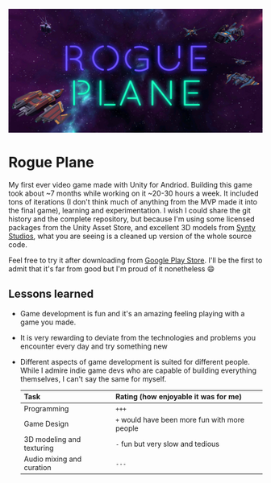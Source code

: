  ![rogue plane title screen](/title-screen.png "Title Screen")

# Rogue Plane

My first ever video game made with Unity for Andriod. Building this game took about ~7 months while working on it ~20-30 hours a week. It included tons of iterations (I don't think much of anything from the MVP made it into the final game), learning and experimentation. I wish I could share the git history and the complete repository, but because I'm using some licensed packages from the Unity Asset Store, and excellent 3D models from
[Synty Studios](https://www.syntystudios.com/), what you are seeing is a cleaned up version of the whole source code.

Feel free to try it after downloading from [Google Play Store](https://play.google.com/store/apps/details?id=com.Rastamas.RoguePlane&hl=en&gl=US). I'll be the first to admit that it's far from good but I'm proud of it nonetheless 😄

## Lessons learned

* Game development is fun and it's an amazing feeling playing with a game you made.
* It is very rewarding to deviate from the technologies and problems you encounter every day and try something new
* Different aspects of game development is suited for different people. While I admire indie game devs who are capable of building everything themselves, I can't say the same for myself.

	|Task                             |Rating (how enjoyable it was for me)                | 
	|---------------------------------|----------------------------------------------------|
	|Programming	                  |`+++`                                               |
	|Game Design	                  |`+` would have been more fun with more people       |
	|3D modeling and texturing        |`-` fun but very slow and tedious                   |
	|Audio mixing and curation        |`---`                                               |
